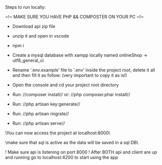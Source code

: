 Steps to run locally:

~!~ MAKE SURE YOU HAVE PHP && COMPOSTER ON YOUR PC ~!~


-   Download api zip file
-   unzip it and open in vscode
-   npm i
-   Create a mysql database with xampp locally named onlineShop -> utf8_general_ci
-   Rename '.env.example' file to '.env' inside the project root, delete it all and then fill it as follow: (very important to copy it as is!)

-   Open the console and cd your project root directory
-   Run: //composer install// or: //php composer.phar install//
-   Run: //php artisan key:generate//
-   Run: //php artisan migrate//
-   Run: //php artisan serve//

\\You can now access the project at localhost:8000\\

\\make sure that sql is active as the data will be saved in a sql DB\\

! Make sure api is listening on port 8000 !
After BOTH api and client are up and running go to localhost:4200 to start using the app
